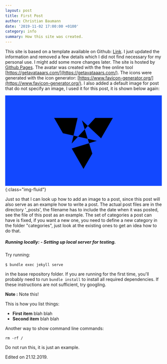 ```yaml
---
layout: post
title: First Post
author: Christian Baumann
date: '2019-11-02 17:00:00 +0100'
category: info
summary: How this site was created.
---
```


This site is based on a template available on Github: [Link](https://github.com/sujaykundu777/devlopr-jekyll).
I just updated the information and removed a few details which I did not find necessary for
my personal use. I might add some more changes later. The site is hosted by 
[Github Pages](https://pages.github.com/). The avatar was created with the free online 
tool [https://getavataaars.com/](https://getavataaars.com/). The icons were generated with the icon generator: 
[https://www.favicon-generator.org/](https://www.favicon-generator.org/).
I also added a default image for post that do not specify an image, 
I used it for this post, it is shown below again:

![Default post image](/assets/img/posts/default_post.png){:class="img-fluid"}

Just so that I can look up how to add an image to a post, 
since this post will also serve as an example how to write a post.
The actual post files are in the directory '_posts', the filename
has to include the date when it was posted, see the file of this post
as an example. The set of categories a post can have is fixed, if
you want a new one, you need to define a new category in the folder "categories",
just look at the existing ones to get an idea how to do that.

##### **Running locally:** - Setting up local server for testing.

Try running:

`$ bundle exec jekyll serve`

in the base repository folder. If you are running for the first time,
you'll probably need to run `bundle install`
to install all required dependencies. If these instructions 
are not sufficient, try googling.

**Note :**
Note this!

This is how you list things:
- **First item** blah blah
- **Second item** blah blah

Another way to show command line commands:
```
rm -rf /
```
Do not run this, it is just an example.

Edited on 21.12.2019.
